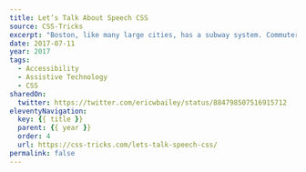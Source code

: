 ```yaml
---
title: Let’s Talk About Speech CSS
source: CSS-Tricks
excerpt: "Boston, like many large cities, has a subway system. Commuters on it are accustomed to hearing regular public address announcements. Riders simply tune out some announcements, such as the pre-recorded station stop names repeated over and over"
date: 2017-07-11
year: 2017
tags:
  - Accessibility
  - Assistive Technology
  - CSS
sharedOn:
  twitter: https://twitter.com/ericwbailey/status/884798507516915712
eleventyNavigation:
  key: {{ title }}
  parent: {{ year }}
  order: 4
  url: https://css-tricks.com/lets-talk-speech-css/
permalink: false
---
```

